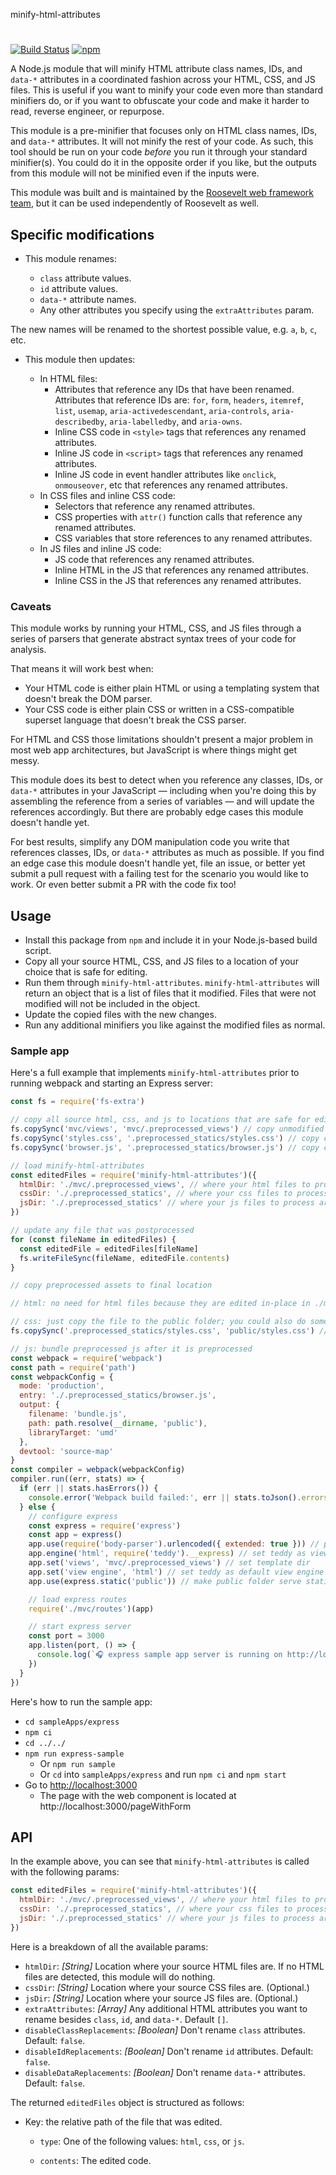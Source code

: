 minify-html-attributes
#

[![Build Status](https://github.com/rooseveltframework/minify-html-attributes/workflows/CI/badge.svg
)](https://github.com/rooseveltframework/minify-html-attributes/actions?query=workflow%3ACI) [![npm](https://img.shields.io/npm/v/minify-html-attributes.svg)](https://www.npmjs.com/package/minify-html-attributes)

A Node.js module that will minify HTML attribute class names, IDs, and `data-*` attributes in a coordinated fashion across your HTML, CSS, and JS files. This is useful if you want to minify your code even more than standard minifiers do, or if you want to obfuscate your code and make it harder to read, reverse engineer, or repurpose.

This module is a pre-minifier that focuses only on HTML class names, IDs, and `data-*` attributes. It will not minify the rest of your code. As such, this tool should be run on your code *before* you run it through your standard minifier(s). You could do it in the opposite order if you like, but the outputs from this module will not be minified even if the inputs were.

This module was built and is maintained by the [Roosevelt web framework](https://github.com/rooseveltframework/roosevelt) [team](https://github.com/orgs/rooseveltframework/people), but it can be used independently of Roosevelt as well.

## Specific modifications

- This module renames:
  
  - `class` attribute values.
  - `id` attribute values.
  - `data-*` attribute names.
  - Any other attributes you specify using the `extraAttributes` param.

The new names will be renamed to the shortest possible value, e.g. `a`, `b`, `c`, etc.

- This module then updates:
  
  - In HTML files:
    - Attributes that reference any IDs that have been renamed. Attributes that reference IDs are: `for`, `form`, `headers`, `itemref`, `list`, `usemap`, `aria-activedescendant`, `aria-controls`, `aria-describedby`, `aria-labelledby`, and `aria-owns`.
    - Inline CSS code in `<style>` tags that references any renamed attributes.
    - Inline JS code in `<script>` tags that references any renamed attributes.
    - Inline JS code in event handler attributes like `onclick`, `onmouseover`, etc that references any renamed attributes.
  - In CSS files and inline CSS code:
    - Selectors that reference any renamed attributes.
    - CSS properties with `attr()` function calls that reference any renamed attributes.
    - CSS variables that store references to any renamed attributes.
  - In JS files and inline JS code:
    - JS code that references any renamed attributes.
    - Inline HTML in the JS that references any renamed attributes.
    - Inline CSS in the JS that references any renamed attributes.

### Caveats

This module works by running your HTML, CSS, and JS files through a series of parsers that generate abstract syntax trees of your code for analysis.

That means it will work best when:

- Your HTML code is either plain HTML or using a templating system that doesn't break the DOM parser.
- Your CSS code is either plain CSS or written in a CSS-compatible superset language that doesn't break the CSS parser.

For HTML and CSS those limitations shouldn't present a major problem in most web app architectures, but JavaScript is where things might get messy.

This module does its best to detect when you reference any classes, IDs, or `data-*` attributes in your JavaScript — including when you're doing this by assembling the reference from a series of variables — and will update the references accordingly. But there are probably edge cases this module doesn't handle yet.

For best results, simplify any DOM manipulation code you write that references classes, IDs, or `data-*` attributes as much as possible. If you find an edge case this module doesn't handle yet, file an issue, or better yet submit a pull request with a failing test for the scenario you would like to work. Or even better submit a PR with the code fix too!

## Usage

- Install this package from `npm` and include it in your Node.js-based build script.
- Copy all your source HTML, CSS, and JS files to a location of your choice that is safe for editing.
- Run them through `minify-html-attributes`. `minify-html-attributes` will return an object that is a list of files that it modified. Files that were not modified will not be included in the object.
- Update the copied files with the new changes.
- Run any additional minifiers you like against the modified files as normal.

### Sample app

Here's a full example that implements `minify-html-attributes` prior to running webpack and starting an Express server:

```javascript
const fs = require('fs-extra')

// copy all source html, css, and js to locations that are safe for editing
fs.copySync('mvc/views', 'mvc/.preprocessed_views') // copy unmodified html to a modified templates directory
fs.copySync('styles.css', '.preprocessed_statics/styles.css') // copy css file to the public folder
fs.copySync('browser.js', '.preprocessed_statics/browser.js') // copy css file to the public folder

// load minify-html-attributes
const editedFiles = require('minify-html-attributes')({
  htmlDir: './mvc/.preprocessed_views', // where your html files to process are located
  cssDir: './.preprocessed_statics', // where your css files to process are located
  jsDir: './.preprocessed_statics' // where your js files to process are located
})

// update any file that was postprocessed
for (const fileName in editedFiles) {
  const editedFile = editedFiles[fileName]
  fs.writeFileSync(fileName, editedFile.contents)
}

// copy preprocessed assets to final location

// html: no need for html files because they are edited in-place in ./mvc/.preprocessed_views

// css: just copy the file to the public folder; you could also do something fancier like run it through a preprocessor
fs.copySync('.preprocessed_statics/styles.css', 'public/styles.css') // copy css file to the public folder

// js: bundle preprocessed js after it is preprocessed
const webpack = require('webpack')
const path = require('path')
const webpackConfig = {
  mode: 'production',
  entry: './.preprocessed_statics/browser.js',
  output: {
    filename: 'bundle.js',
    path: path.resolve(__dirname, 'public'),
    libraryTarget: 'umd'
  },
  devtool: 'source-map'
}
const compiler = webpack(webpackConfig)
compiler.run((err, stats) => {
  if (err || stats.hasErrors()) {
    console.error('Webpack build failed:', err || stats.toJson().errors)
  } else {
    // configure express
    const express = require('express')
    const app = express()
    app.use(require('body-parser').urlencoded({ extended: true })) // populates req.body on requests
    app.engine('html', require('teddy').__express) // set teddy as view engine that will load html files
    app.set('views', 'mvc/.preprocessed_views') // set template dir
    app.set('view engine', 'html') // set teddy as default view engine
    app.use(express.static('public')) // make public folder serve static files

    // load express routes
    require('./mvc/routes')(app)

    // start express server
    const port = 3000
    app.listen(port, () => {
      console.log(`🎧 express sample app server is running on http://localhost:${port}`)
    })
  }
})
```

Here's how to run the sample app:

- `cd sampleApps/express`
- `npm ci`
- `cd ../../`
- `npm run express-sample`
  - Or `npm run sample`
  - Or `cd` into `sampleApps/express` and run `npm ci` and `npm start`
- Go to [http://localhost:3000](http://localhost:3000)
  - The page with the web component is located at http://localhost:3000/pageWithForm

## API

In the example above, you can see that `minify-html-attributes` is called with the following params:

```javascript
const editedFiles = require('minify-html-attributes')({
  htmlDir: './mvc/.preprocessed_views', // where your html files to process are located
  cssDir: './.preprocessed_statics', // where your css files to process are located
  jsDir: './.preprocessed_statics' // where your js files to process are located
})
```

Here is a breakdown of all the available params:

- `htmlDir`: *[String]* Location where your source HTML files are. If no HTML files are detected, this module will do nothing.
- `cssDir`: *[String]* Location where your source CSS files are. (Optional.)
- `jsDir`: *[String]* Location where your source JS files are. (Optional.)
- `extraAttributes`: *[Array]* Any additional HTML attributes you want to rename besides `class`, `id`, and `data-*`. Default `[]`.
- `disableClassReplacements`: *[Boolean]* Don't rename `class` attributes. Default: `false`.
- `disableIdReplacements`: *[Boolean]* Don't rename `id` attributes. Default: `false`.
- `disableDataReplacements`: *[Boolean]* Don't rename `data-*` attributes. Default: `false`.

The returned `editedFiles` object is structured as follows:

- Key: the relative path of the file that was edited.
  
  - `type`: One of the following values: `html`, `css`, or `js`.
  
  - `contents`: The edited code.
